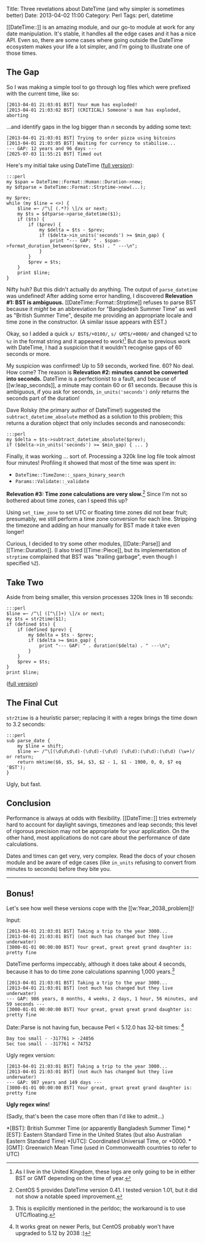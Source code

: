 Title: Three revelations about DateTime (and why simpler is sometimes better)
Date: 2013-04-02 11:00
Category: Perl
Tags: perl, datetime

[[DateTime::]] is an amazing module, and our go-to module at work for any date
manipulation. It's stable, it handles all the edge cases and it has a nice API.
Even so, there are some cases where going outside the DateTime ecosystem makes
your life a lot simpler, and I'm going to illustrate one of those times.

## The Gap ##

So I was making a simple tool to go through log files which were prefixed
with the current time, like so:

    [2013-04-01 21:03:01 BST] Your mum has exploded!
    [2013-04-01 21:03:02 BST] (CRITICAL) Someone's mum has exploded, aborting

...and identify gaps in the log bigger than _n_ seconds by adding some text:

    [2013-04-01 21:03:01 BST] Trying to order pizza using bitcoins
    [2013-04-01 21:03:05 BST] Waiting for currency to stabilise...
    --- GAP: 12 years and 96 days ---
    [2025-07-03 11:55:21 BST] Timed out

Here's my initial take using DateTime ([full version](https://gist.github.com/richardjharris/5288171)):

    :::perl
    my $span = DateTime::Format::Human::Duration->new;
    my $dtparse = DateTime::Format::Strptime->new(...);

    my $prev;
    while (my $line = <>) {
        $line =~ /^\[ (.*?) \]/x or next;
        my $ts = $dtparse->parse_datetime($1);
        if ($ts) {
            if ($prev) {
                my $delta = $ts - $prev;
                if ($delta->in_units('seconds') >= $min_gap) {
                    print "--- GAP: " . $span->format_duration_between($prev, $ts) . " ---\n";
                }
            }
            $prev = $ts;
        }
        print $line;
    }

Nifty huh? But this didn't actually do anything. The output of `parse_datetime` was
undefined! After adding some error handling, I discovered **Relevation #1: BST is ambiguous.**
[[DateTime::Format::Strptime]] refuses to parse BST because it _might_ be an abbreviation
for "Bangladesh Summer Time" as well as "British Summer Time", despite me providing an
appropriate locale and time zone in the constructor. (A similar issue appears with EST.)

Okay, so I added a quick `s/ BST$/+0100/`, `s/ GMT$/+0000/` and changed `%Z` to `%z` in the
format string and it appeared to work![^tz] But due to previous work with DateTime, I had a
suspicion that it wouldn't recognise gaps of 60 seconds or more.

My suspicion was confirmed! Up to 59 seconds, worked fine. 60? No deal. How come? The reason
is **Relevation #2: minutes cannot be converted into seconds.** DateTime is a perfectionist
to a fault, and because of [[w:leap_seconds]], a minute may contain 60 or 61 seconds. Because
this is ambiguous, if you ask for seconds, `in_units('seconds')` _only_ returns the seconds
part of the duration!

Dave Rolsky (the primary author of DateTime!) suggested the `subtract_datetime_absolute`
method as a solution to this problem; this returns a duration object that only includes
seconds and nanoseconds:

    :::perl
    my $delta = $ts->subtract_datetime_absolute($prev);
    if ($delta->in_units('seconds') >= $min_gap) { ... }

Finally, it was working ... sort of. Processing a 320k line log file took almost four
minutes! Profiling it showed that most of the time was spent in:

 * `DateTime::TimeZone::_spans_binary_search`
 * `Params::Validate::_validate`

**Relevation #3: Time zone calculations are very slow.**[^version] Since I'm not so bothered
about time zones, can I speed this up?

Using `set_time_zone` to set UTC or floating time zones did not bear fruit; presumably,
we still perform a time zone conversion for each line. Stripping the timezone and adding an hour
manually for BST made it take even longer!

Curious, I decided to try some other modules, [[Date::Parse]] and [[Time::Duration]].
(I also tried [[Time::Piece]], but its implementation of `strptime` complained that
BST was "trailing garbage", even though I specified `%Z`).

## Take Two ##

Aside from being smaller, this version processes 320k lines in 18 seconds:

    :::perl
    $line =~ /^\[ ([^\[]+) \]/x or next;
    my $ts = str2time($1);
    if (defined $ts) {
        if (defined $prev) {
            my $delta = $ts - $prev;
            if ($delta >= $min_gap) {
                print "--- GAP: " . duration($delta) . " ---\n";
            }
        }
        $prev = $ts;
    }
    print $line;

([full version](https://gist.github.com/richardjharris/5288203))

## The Final Cut ##

`str2time` is a heuristic parser; replacing it with a regex brings the time down
to 3.2 seconds:

    :::perl
    sub parse_date {
        my $line = shift;
        $line =~ /^\[(\d\d\d\d)-(\d\d)-(\d\d) (\d\d):(\d\d):(\d\d) (\w+)/ or return;
        return mktime($6, $5, $4, $3, $2 - 1, $1 - 1900, 0, 0, $7 eq 'BST');
    }

Ugly, but fast.

## Conclusion ##

Performance is always at odds with flexibility. [[DateTime::]] tries extremely hard
to account for daylight savings, timezones and leap seconds; this level of rigorous
precision may not be appropriate for your application. On the other hand, most
applications do not care about the performance of date calculations.

Dates and times can get very, very complex. Read the docs of your chosen module
and be aware of edge cases (like `in_units` refusing to convert from minutes to
seconds) before they bite you.

---

## Bonus! ##

Let's see how well these versions cope with the [[w:Year_2038_problem]]!

Input:

    [2013-04-01 21:03:01 BST] Taking a trip to the year 3000...
    [2013-04-01 21:03:01 BST] (not much has changed but they live underwater)
    [3000-01-01 00:00:00 BST] Your great, great great grand daughter is: pretty fine

DateTime performs impeccably, although it does take about 4 seconds, because it has
to do time zone calculations spanning 1,000 years.[^span]

    [2013-04-01 21:03:01 BST] Taking a trip to the year 3000...
    [2013-04-01 21:03:01 BST] (not much has changed but they live underwater)
    --- GAP: 986 years, 8 months, 4 weeks, 2 days, 1 hour, 56 minutes, and 59 seconds ---
    [3000-01-01 00:00:00 BST] Your great, great great grand daughter is: pretty fine

Date::Parse is not having fun, because Perl < 5.12.0 has 32-bit times: [^perl512]

    Day too small - -317761 > -24856
    Sec too small - -317761 < 74752

Ugly regex version:

    [2013-04-01 21:03:01 BST] Taking a trip to the year 3000...
    [2013-04-01 21:03:01 BST] (not much has changed but they live underwater)
    --- GAP: 987 years and 149 days ---
    [3000-01-01 00:00:00 BST] Your great, great great grand daughter is: pretty fine

**Ugly regex wins!**

(Sadly, that's been the case more often than I'd like to admit...)

*[BST]: British Summer Time (or apparently Bangladesh Summer Time)
*[EST]: Eastern Standard Time in the United States (but also Australian Eastern Standard Time)
*[UTC]: Coordinated Universal Time, or +0000.
*[GMT]: Greenwich Mean Time (used in Commonwealth countries to refer to UTC)
[^tz]: As I live in the United Kingdom, these logs are only going to be in either BST or GMT depending on the time of year.
[^version]: CentOS 5 provides DateTime version 0.41. I tested version 1.01, but it did not show a notable speed improvement.
[^span]: This is explicitly mentioned in the perldoc; the workaround is to use UTC/floating.
[^perl512]: It works great on newer Perls, but CentOS probably won't have upgraded to 5.12 by 2038 :)
